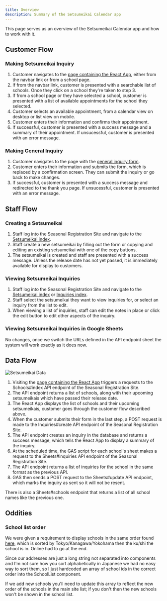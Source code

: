 ```yaml
---
title: Overview
description: Summary of the Setsumeikai Calendar app
---
```


This page serves as an overview of the Setsumeikai Calendar app and how to work with it.

## Customer Flow

### Making Setsumeikai Inquiry

1. Customer navigates to the [page containing the React App](https://kids-up.jp/book-appointment), either from the navbar link or from a school page.
2. If from the navbar link, customer is presented with a searchable list of schools. Once they click on a school they're taken to step 3.
3. If from a school page or they have selected a school, customer is presented with a list of available appointments for the school they selected.
4. Customer selects an available appointment, from a calendar view on desktop or list view on mobile.
5. Customer enters their information and confirms their appointment.
6. If successful, customer is presented with a success message and a summary of their appointment. If unsucessful, customer is presented with an error message.

### Making General Inquiry

1. Customer navigates to the page with the [general inquiry form](https://kids-up.jp/inquiry-test/).
2. Customer enters their information and submits the form, which is replaced by a confirmation screen. They can submit the inquiry or go back to make changes.
3. If successful, customer is presented with a success message and redirected to the thank you page. If unsucessful, customer is presented with an error message.

## Staff Flow

### Creating a Setsumeikai

1. Staff log into the Seasonal Registration Site and navigate to the [Setsumeikai index](https://kids-up.app/setsumeikais).
2. Staff create a new setsumeikai by filling out the form or copying and editing an existing setsumeikai with one of the copy buttons.
3. The setsumeikai is created and staff are presented with a success message. Unless the release date has not yet passed, it is immediately available for display to customers.

### Viewing Setsumeikai Inquiries

1. Staff log into the Seasonal Registration Site and navigate to the [Setsumeikai index](https://kids-up.app/setsumeikais) or [Inquiries index](https://kids-up.app/inquiries).
2. Staff select the setsumeikai they want to view inquiries for, or select an inquiry from the list to edit.
3. When viewing a list of inquiries, staff can edit the notes in place or click the edit button to edit other aspects of the inquiry.

### Viewing Setsumeikai Inquiries in Google Sheets

No changes, once we switch the URLs defined in the API endpoint sheet the system will work exactly as it does now.

## Data Flow

![Setsumeikai Data](/setsu_data_flow.avif)

1. Visiting the [page containing the React App](https://kids-up.jp/book-appointment) triggers a requests to the Schools#index API endpoint of the Seasonal Registration Site.
2. The API endpoint returns a list of schools, along with their upcoming setsumeikais which have passed their release date.
3. The React App displays the list of schools and their upcoming setsumeikais, customer goes through the customer flow described above.
4. When the customer submits their form in the last step, a POST request is made to the Inquiries#create API endpoint of the Seasonal Registration Site.
5. The API endpoint creates an inquiry in the database and returns a success message, which tells the React App to display a summary of the inquiry.
6. At the scheduled time, the GAS script for each school's sheet makes a request to the Sheets#inquiries API endpoint of the Seasonal Registration Site.
7. The API endpoint returns a list of inquiries for the school in the same format as the previous API.
8. GAS then sends a POST request to the Sheets#update API endpoint, which marks the inquiry as sent so it will not be resent.

There is also a Sheets#schools endpoint that returns a list of all school names like the previous one.

## Oddities

### School list order

We were given a requirement to display schools in the same order found [here](https://kids-up.jp/school), which is sorted by Tokyo/Kanagawa/Yokohama then the ku/shi the school is in. Online had to go at the end.

Since our addresses are just a long string not separated into components and I'm not sure how you sort alphabetically in Japanese we had no easy way to sort them, so I just hardcoded an array of school ids in the correct order into the SchoolList component.

If we add new schools you'll need to update this array to reflect the new order of the schools in the main site list; if you don't then the new schools won't be shown in the school list.
